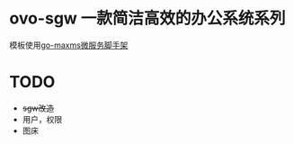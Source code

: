 # ovo-sgw 一款简洁高效的办公系统系列

模板使用[go-maxms微服务脚手架](https://github.com/liuzhaomax/ovo-sgw)

# TODO
+ ~~sgw改造~~
+ 用户，权限
+ 图床
